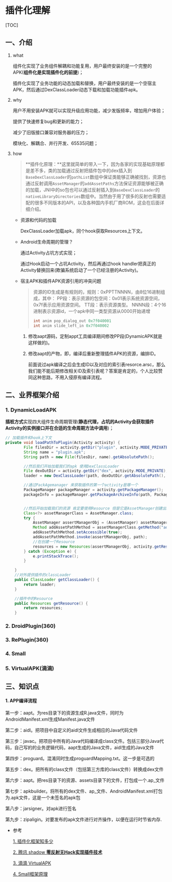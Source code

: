 # 插件化理解

[TOC]

## 一、介绍

 1. what

    组件化实现了业务组件解耦和功能复用，用户最终安装的是一个完整的APK(**组件化是实现插件化的前提**)；

    插件化实现了业务功能的动态加载和替换，用户最终安装的是一个空宿主APK，然后通过DexClassLoader动态下载和加载功能插件apk。

 2. why

    用户不用安装APK就可以实现升级应用功能，减少发版频率，增加用户体验；

    提供了快速修复bug和更新的能力；

    减少了旧版接口兼容对服务器的压力；

    模块化、解耦合、并行开发、65535问题；

 3. how

    > **插件化原理：**这里就简单的带入一下，因为各家的实现基础原理都是差不多，类的加载通过反射把插件包中的dex插入到`BaseDexClassLoader`的`pathList`数组中保证类能够正确被找到，资源也通过反射调用`AssetManager`的`addAssetPaths`方法保证资源能够被正确的加载，JNI中的so包也可以通过反射插入到`BaseDexClassLoader`的`nativeLibraryDirectories`数组中。当然由于用了很多的反射也需要适配的很多不同版本的API，以及各种国内手机厂商ROM，这会在后面详细介绍。

    - 资源和代码的加载

      DexClassLoader加载apk，同个hook获取Resources上下文。

    - Android生命周期的管理？

      通过Activity占坑方式实现；

      通过Hook启动一个占坑Activity，然后再通过hook handler把真正的Activity替换回来(欺骗系统启动了一个已经注册的Activity)。

    - 宿主APK和插件APK资源引用的冲突问题

      > 资源的ID生成是有规则的，规则：0xPPTTNNNN，由8位16进制组成，其中：
      >  PP段：表示资源的包空间：0x01表示系统资源空间，0x7f表示应用资源空间。
      >  TT段：表示资源类型。
      >  NNNN段：4个16进制表示资源id，一个apk中同一类型资源从0000开始递增
      >
      > ```java
      > int anim pop_dialog_out 0x7f040001
      > int anim slide_left_in 0x7f040002
      > ```

      1. 修改aapt源码，定制appt工具编译期间修改PP段(DynamicAPK就是这样做的)。

      2. 修改aapt的产物，即，编译后重新整理插件APK的资源，编排ID。

         前面说过apk编译之后会生成ID以及对应的索引表resorce.arsc，那么我们能不能后期修改相关ID及索引表呢？答案是肯定的，个人比较赞同这种思路，不用入侵原有编译流程。

## 二、业界框架介绍

### 1. DynamicLoadAPK

​	 **插桩方式**实现四大组件生命周期管理(**静态代理，占坑的Activity会获取插件Activity的实例接口并在合适的生命周期方法中调用**)；

```java
// 加载插件和hook上下文
private void loadPathToPlugin(Activity activity) {
        File filesDir = activity.getDir("plugin", activity.MODE_PRIVATE);
        String name = "plugin.apk";
        String path = new File(filesDir, name).getAbsolutePath();

        //然后我们开始加载我们的apk 使用DexClassLoader
        File dexOutDir = activity.getDir("dex", activity.MODE_PRIVATE);
        loader = new DexClassLoader(path, dexOutDir.getAbsolutePath(), null, activity.getClassLoader());

        //通过PackAgemanager 来获取插件的第一个activity是哪一个
        PackageManager packageManager = activity.getPackageManager();
        packageInfo = packageManager.getPackageArchiveInfo(path, PackageManager.GET_ACTIVITIES);


        //然后开始加载我们的资源 肯定要使用Resource 但是它是AssetManager创建出来的 就是AssertManager 有一个addAssertPath 这个方法 但是私有的 所有使用反射
        Class<?> assetManagerClass = AssetManager.class;
        try {
            AssetManager assertManagerObj = (AssetManager) assetManagerClass.newInstance();
            Method addAssetPathMethod = assetManagerClass.getMethod("addAssetPath", String.class);
            addAssetPathMethod.setAccessible(true);
            addAssetPathMethod.invoke(assertManagerObj, path);
            //在创建一个Resource
            resources = new Resources(assertManagerObj, activity.getResources().getDisplayMetrics(), activity.getResources().getConfiguration());
        } catch (Exception e) {
            e.printStackTrace();
        }

    }
    //对外提供插件的classLoader
    public ClassLoader getClassLoader() {
        return loader;
    }

    //插件中的Resource
    public Resources getResource() {
        return resources;
    }
```

### 2. DroidPlugin(360)



### 3. RePlugin(360)

### 4. Small

### 5. VirtualAPK(滴滴)

## 三、知识点

#### 1. APP编译流程

第一步：aapt。为res目录下的资源生成R.java文件，同时为AndroidManifest.xml生成Manifest.java文件

第二步：aidl。把项目中自定义的aidl文件生成相应的Java代码文件

第三步：javac。把项目中所有的Java代码编译成class文件。包括三部分Java代码，自己写的的业务逻辑代码，aapt生成的Java文件，aidl生成的Java文件

第四步：proguard。混淆同时生成proguardMapping.txt。这一步是可选的

第五步：dex。把所有的class文件（包括第三方库的class文件）转换成dex文件

第六步：aapt。把res目录下的资源、assets目录下的文件，打包成一个.ap_文件

第七步：apkbuilder。将所有的dex文件、ap_文件、AndroidManifest.xml打包为.apk文件，这是一个未签名的apk包

第八步：jarsigner。对apk进行签名

第九步：zipaligin。对要发布的apk文件进行对齐操作，以便在运行时节省内存.









- 参考

  [1. 插件化框架知多少](https://mp.weixin.qq.com/s?__biz=MzA3MzE4ODY0Mg==&mid=2455983042&idx=1&sn=ba8131152ba3e04bcc8ae3fca0ba9d97&scene=21#wechat_redirect)

  [2. 腾讯 shadow **零反射无Hack实现插件技术**](https://github.com/Tencent/Shadow)

  [3. 滴滴 VirtualAPK](https://github.com/didi/VirtualAPK)

  [4. Small框架原理](https://ivonhoe.github.io/2018/01/18/Small%E6%A1%86%E6%9E%B6%E5%8E%9F%E7%90%86/)

